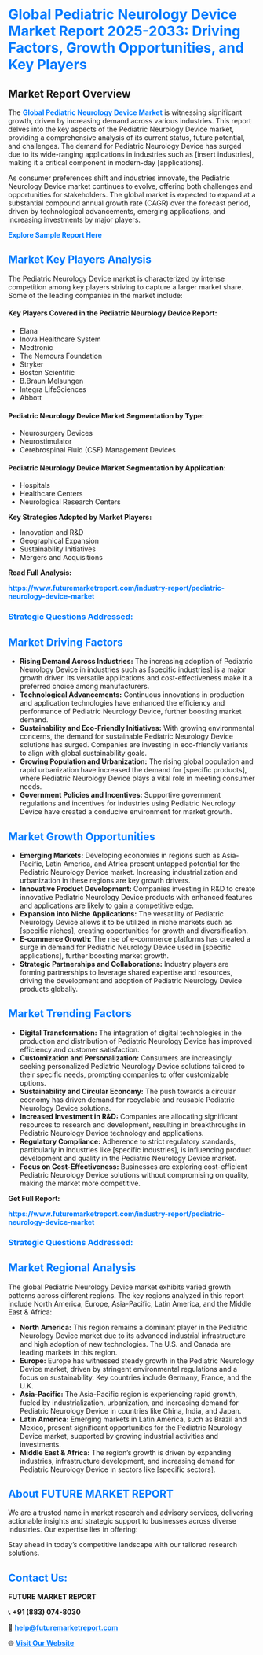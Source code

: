 <h1 style="color: #007BFF;">Global Pediatric Neurology Device Market Report 2025-2033: Driving Factors, Growth Opportunities, and Key Players</h1>

<section id="overview">
<h2>Market Report Overview</h2>
<p>The <a href="https://www.futuremarketreport.com/industry-report/pediatric-neurology-device-market" style="color: #007BFF; text-decoration: none;"><strong>Global Pediatric Neurology Device Market</strong></a> is witnessing significant growth, driven by increasing demand across various industries. This report delves into the key aspects of the Pediatric Neurology Device market, providing a comprehensive analysis of its current status, future potential, and challenges. The demand for Pediatric Neurology Device has surged due to its wide-ranging applications in industries such as [insert industries], making it a critical component in modern-day [applications].</p>
<p>As consumer preferences shift and industries innovate, the Pediatric Neurology Device market continues to evolve, offering both challenges and opportunities for stakeholders. The global market is expected to expand at a substantial compound annual growth rate (CAGR) over the forecast period, driven by technological advancements, emerging applications, and increasing investments by major players.</p>
</section>

<section id="overview">
<p><a href="https://www.futuremarketreport.com/request-sample/reportId=63818" style="color: #007BFF; text-decoration: none;"><strong>Explore Sample Report Here</strong></a></p>
</section>

<section id="key-players">
<h2 style="color: #007BFF;">Market Key Players Analysis</h2>
<p>The Pediatric Neurology Device market is characterized by intense competition among key players striving to capture a larger market share. Some of the leading companies in the market include:</p>
<h4>Key Players Covered in the Pediatric Neurology Device Report:</h4>
<ul><li>Elana</li><li>Inova Healthcare System</li><li>Medtronic</li><li>The Nemours Foundation</li><li>Stryker</li><li>Boston Scientific</li><li>B.Braun Melsungen</li><li>Integra LifeSciences</li><li>Abbott</li></ul>
<h4>Pediatric Neurology Device Market Segmentation by Type:</h4>
<ul><li>Neurosurgery Devices</li><li>Neurostimulator</li><li>Cerebrospinal Fluid (CSF) Management Devices</li></ul>

<h4>Pediatric Neurology Device Market Segmentation by Application:</h4>
<ul><li>Hospitals</li><li>Healthcare Centers</li><li>Neurological Research Centers</li></ul>
<p><strong>Key Strategies Adopted by Market Players:</strong></p>
<ul>
<li>Innovation and R&D</li>
<li>Geographical Expansion</li>
<li>Sustainability Initiatives</li>
<li>Mergers and Acquisitions</li>
</ul>
</section>

<section>
<p><strong>Read Full Analysis: </strong></p><a href="https://www.futuremarketreport.com/industry-report/pediatric-neurology-device-market" style="color: #007BFF; text-decoration: none;"><strong>https://www.futuremarketreport.com/industry-report/pediatric-neurology-device-market</strong></a>
<h3 style="color: #007BFF;">Strategic Questions Addressed:</h3>
</section>

<section id="driving-factors">
<h2 style="color: #007BFF;">Market Driving Factors</h2>
<ul>
<li><strong>Rising Demand Across Industries:</strong> The increasing adoption of Pediatric Neurology Device in industries such as [specific industries] is a major growth driver. Its versatile applications and cost-effectiveness make it a preferred choice among manufacturers.</li>
<li><strong>Technological Advancements:</strong> Continuous innovations in production and application technologies have enhanced the efficiency and performance of Pediatric Neurology Device, further boosting market demand.</li>
<li><strong>Sustainability and Eco-Friendly Initiatives:</strong> With growing environmental concerns, the demand for sustainable Pediatric Neurology Device solutions has surged. Companies are investing in eco-friendly variants to align with global sustainability goals.</li>
<li><strong>Growing Population and Urbanization:</strong> The rising global population and rapid urbanization have increased the demand for [specific products], where Pediatric Neurology Device plays a vital role in meeting consumer needs.</li>
<li><strong>Government Policies and Incentives:</strong> Supportive government regulations and incentives for industries using Pediatric Neurology Device have created a conducive environment for market growth.</li>
</ul>
</section>

<section id="growth-opportunities">
<h2 style="color: #007BFF;">Market Growth Opportunities</h2>
<ul>
<li><strong>Emerging Markets:</strong> Developing economies in regions such as Asia-Pacific, Latin America, and Africa present untapped potential for the Pediatric Neurology Device market. Increasing industrialization and urbanization in these regions are key growth drivers.</li>
<li><strong>Innovative Product Development:</strong> Companies investing in R&D to create innovative Pediatric Neurology Device products with enhanced features and applications are likely to gain a competitive edge.</li>
<li><strong>Expansion into Niche Applications:</strong> The versatility of Pediatric Neurology Device allows it to be utilized in niche markets such as [specific niches], creating opportunities for growth and diversification.</li>
<li><strong>E-commerce Growth:</strong> The rise of e-commerce platforms has created a surge in demand for Pediatric Neurology Device used in [specific applications], further boosting market growth.</li>
<li><strong>Strategic Partnerships and Collaborations:</strong> Industry players are forming partnerships to leverage shared expertise and resources, driving the development and adoption of Pediatric Neurology Device products globally.</li>
</ul>
</section>

<section id="trending-factors">
<h2 style="color: #007BFF;">Market Trending Factors</h2>
<ul>
<li><strong>Digital Transformation:</strong> The integration of digital technologies in the production and distribution of Pediatric Neurology Device has improved efficiency and customer satisfaction.</li>
<li><strong>Customization and Personalization:</strong> Consumers are increasingly seeking personalized Pediatric Neurology Device solutions tailored to their specific needs, prompting companies to offer customizable options.</li>
<li><strong>Sustainability and Circular Economy:</strong> The push towards a circular economy has driven demand for recyclable and reusable Pediatric Neurology Device solutions.</li>
<li><strong>Increased Investment in R&D:</strong> Companies are allocating significant resources to research and development, resulting in breakthroughs in Pediatric Neurology Device technology and applications.</li>
<li><strong>Regulatory Compliance:</strong> Adherence to strict regulatory standards, particularly in industries like [specific industries], is influencing product development and quality in the Pediatric Neurology Device market.</li>
<li><strong>Focus on Cost-Effectiveness:</strong> Businesses are exploring cost-efficient Pediatric Neurology Device solutions without compromising on quality, making the market more competitive.</li>
</ul>
</section>

<section>
<p><strong>Get Full Report: </strong></p><a href="https://www.futuremarketreport.com/industry-report/pediatric-neurology-device-market" style="color: #007BFF; text-decoration: none;"><strong>https://www.futuremarketreport.com/industry-report/pediatric-neurology-device-market</strong></a>
<h3 style="color: #007BFF;">Strategic Questions Addressed:</h3>
</section>


<section id="regional-analysis">
<h2 style="color: #007BFF;">Market Regional Analysis</h2>
<p>The global Pediatric Neurology Device market exhibits varied growth patterns across different regions. The key regions analyzed in this report include North America, Europe, Asia-Pacific, Latin America, and the Middle East & Africa:</p>
<ul>
<li><strong>North America:</strong> This region remains a dominant player in the Pediatric Neurology Device market due to its advanced industrial infrastructure and high adoption of new technologies. The U.S. and Canada are leading markets in this region.</li>
<li><strong>Europe:</strong> Europe has witnessed steady growth in the Pediatric Neurology Device market, driven by stringent environmental regulations and a focus on sustainability. Key countries include Germany, France, and the U.K.</li>
<li><strong>Asia-Pacific:</strong> The Asia-Pacific region is experiencing rapid growth, fueled by industrialization, urbanization, and increasing demand for Pediatric Neurology Device in countries like China, India, and Japan.</li>
<li><strong>Latin America:</strong> Emerging markets in Latin America, such as Brazil and Mexico, present significant opportunities for the Pediatric Neurology Device market, supported by growing industrial activities and investments.</li>
<li><strong>Middle East & Africa:</strong> The region’s growth is driven by expanding industries, infrastructure development, and increasing demand for Pediatric Neurology Device in sectors like [specific sectors].</li>
</ul>
</section>

<footer>
<h2 style="color: #007BFF;">About FUTURE MARKET REPORT</h2>
<p>We are a trusted name in market research and advisory services, delivering actionable insights and strategic support to businesses across diverse industries. Our expertise lies in offering:</p>

<p>Stay ahead in today’s competitive landscape with our tailored research solutions.</p>

<h2 style="color: #007BFF;">Contact Us:</h2>
<p><strong>FUTURE MARKET REPORT</strong></p>
<p>📞 <strong>+91 (883) 074-8030</strong></p>
<p>📧 <strong><a href="mailto:help@futuremarketreport.com" style="color: #007BFF;">help@futuremarketreport.com</a></strong></p>
<p>🌐 <strong><a href="https://www.futuremarketreport.com/" style="color: #007BFF;">Visit Our Website</a></strong></p>
</footer>